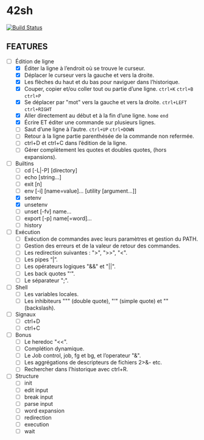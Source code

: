 # 42sh

[![Build Status](https://travis-ci.org/42shpimanmls/42sh.svg?branch=master)](https://travis-ci.org/42shpimanmls/42sh)

FEATURES
---

- [ ] Édition de ligne
	- [x] Éditer la ligne à l’endroit où se trouve le curseur.
	- [x] Déplacer le curseur vers la gauche et vers la droite.
	- [x] Les flèches du haut et du bas pour naviguer dans l’historique.
	- [x] Couper, copier et/ou coller tout ou partie d’une ligne. `ctrl+K` `ctrl+B` `ctrl+P`
	- [x] Se déplacer par "mot" vers la gauche et vers la droite. `ctrl+LEFT` `ctrl+RIGHT`
	- [x] Aller directement au début et à la fin d’une ligne. `home` `end`
	- [x] Écrire ET éditer une commande sur plusieurs lignes.
	- [ ] Saut d’une ligne à l’autre. `ctrl+UP` `ctrl+DOWN`
	- [ ] Retour à la ligne partie parenthésée de la commande non refermée.
	- [ ] ctrl+D et ctrl+C dans l’édition de la ligne.
	- [ ] Gérer complètement les quotes et doubles quotes, (hors expansions).

- [ ] Builtins
	- [ ] cd [-L|-P] [directory]
	- [ ] echo [string...]
	- [ ] exit [n]
	- [ ] env [-i] [name=value]... [utility [argument...]]
	- [x] setenv
	- [x] unsetenv
	- [ ] unset [-fv] name...
	- [ ] export [-p] name[=word]...
	- [ ] history

- [ ] Exécution
	- [ ] Exécution de commandes avec leurs paramètres et gestion du PATH.
	- [ ] Gestion des erreurs et de la valeur de retour des commandes.
	- [ ] Les redirection suivantes : ">", ">>", "<".
	- [ ] Les pipes “|”.
	- [ ] Les opérateurs logiques "&&" et "||".
	- [ ] Les back quotes "‘".
	- [ ] Le séparateur ";".

- [ ] Shell
	- [ ] Les variables locales.
	- [ ] Les inhibiteurs """ (double quote), "’" (simple quote) et "\" (backslash).

- [ ] Signaux 
	- [ ] ctrl+D 
	- [ ] ctrl+C

- [ ] Bonus
	- [ ] Le heredoc "<<".
	- [ ] Complétion dynamique.
	- [ ] Le Job control, job, fg et bg, et l’operateur "&".
	- [ ] Les aggrégations de descripteurs de fichiers 2>&- etc.
	- [ ] Rechercher dans l’historique avec ctrl+R.

- [ ] Structure
	- [ ] init
	- [ ] edit input
	- [ ] break input
	- [ ] parse input
	- [ ] word expansion
	- [ ] redirection
	- [ ] execution
	- [ ] wait
